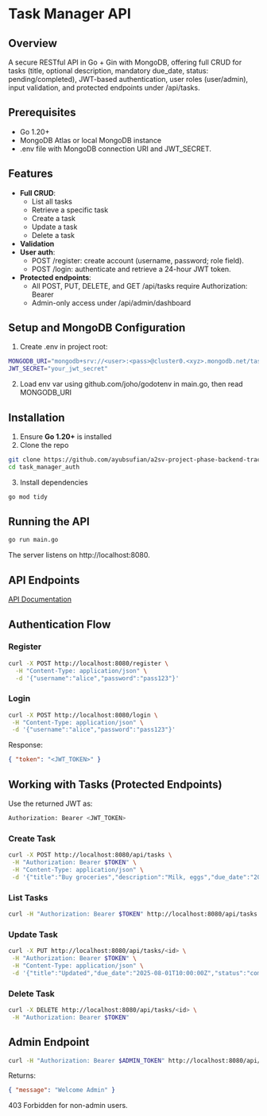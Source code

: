 # Task Manager API

## Overview

A secure RESTful API in Go + Gin with MongoDB, offering full CRUD for tasks (title, optional description, mandatory due_date, status: pending/completed), JWT-based authentication, user roles (user/admin), input validation, and protected endpoints under /api/tasks.

## Prerequisites

- Go 1.20+
- MongoDB Atlas or local MongoDB instance
- .env file with MongoDB connection URI and JWT_SECRET.

## Features

- **Full CRUD**:
  - List all tasks
  - Retrieve a specific task
  - Create a task
  - Update a task
  - Delete a task
- **Validation**
- **User auth**:
  - POST /register: create account (username, password; role field).
  - POST /login: authenticate and retrieve a 24-hour JWT token.
- **Protected endpoints**:
  - All POST, PUT, DELETE, and GET /api/tasks require Authorization: Bearer <token>
  - Admin-only access under /api/admin/dashboard

## Setup and MongoDB Configuration

1. Create .env in project root:

```bash
MONGODB_URI="mongodb+srv://<user>:<pass>@cluster0.<xyz>.mongodb.net/taskdb?retryWrites=true&w=majority"
JWT_SECRET="your_jwt_secret"
```

2. Load env var using github.com/joho/godotenv in main.go, then read MONGODB_URI

## Installation

1. Ensure **Go 1.20+** is installed
2. Clone the repo

```bash
git clone https://github.com/ayubsufian/a2sv-project-phase-backend-track.git
cd task_manager_auth
```

3. Install dependencies

```bash
go mod tidy
```

## Running the API

```bash
go run main.go
```

The server listens on http://localhost:8080.

## API Endpoints

[API Documentation](https://documenter.getpostman.com/view/46809956/2sB34oAbyP)

## Authentication Flow

### Register

```bash
curl -X POST http://localhost:8080/register \
  -H "Content-Type: application/json" \
  -d '{"username":"alice","password":"pass123"}'
```

### Login

```bash
curl -X POST http://localhost:8080/login \
 -H "Content-Type: application/json" \
 -d '{"username":"alice","password":"pass123"}'
```

Response:

```json
{ "token": "<JWT_TOKEN>" }
```

## Working with Tasks (Protected Endpoints)

Use the returned JWT as:

```bash
Authorization: Bearer <JWT_TOKEN>
```

### Create Task

```bash
curl -X POST http://localhost:8080/api/tasks \
 -H "Authorization: Bearer $TOKEN" \
 -H "Content-Type: application/json" \
 -d '{"title":"Buy groceries","description":"Milk, eggs","due_date":"2025-08-01T12:00:00Z","status":"pending"}'
```

### List Tasks

```bash
curl -H "Authorization: Bearer $TOKEN" http://localhost:8080/api/tasks
```

### Update Task

```bash
curl -X PUT http://localhost:8080/api/tasks/<id> \
 -H "Authorization: Bearer $TOKEN" \
 -H "Content-Type: application/json" \
 -d '{"title":"Updated","due_date":"2025-08-01T10:00:00Z","status":"completed"}'
```

### Delete Task

```bash
curl -X DELETE http://localhost:8080/api/tasks/<id> \
 -H "Authorization: Bearer $TOKEN"
```

## Admin Endpoint

```bash
curl -H "Authorization: Bearer $ADMIN_TOKEN" http://localhost:8080/api/admin/dashboard
```

Returns:

```json
{ "message": "Welcome Admin" }
```

403 Forbidden for non-admin users.
